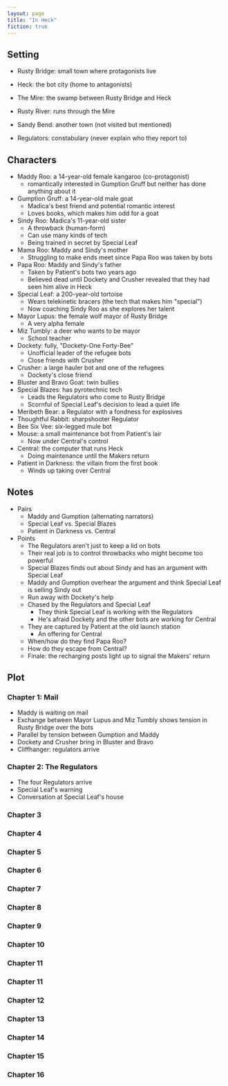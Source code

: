 ```yaml
---
layout: page
title: "In Heck"
fiction: true
---
```


## Setting

- Rusty Bridge: small town where protagonists live
- Heck: the bot city (home to antagonists)
- The Mire: the swamp between Rusty Bridge and Heck
- Rusty River: runs through the Mire
- Sandy Bend: another town (not visited but mentioned)

- Regulators: constabulary (never explain who they report to)

## Characters

- Maddy Roo: a 14-year-old female kangaroo (co-protagonist)
  - romantically interested in Gumption Gruff but neither has done anything about it
- Gumption Gruff: a 14-year-old male goat
  - Madica's best friend and potential romantic interest
  - Loves books, which makes him odd for a goat
- Sindy Roo: Madica's 11-year-old sister
  - A throwback (human-form)
  - Can use many kinds of tech
  - Being trained in secret by Special Leaf
- Mama Roo: Maddy and Sindy's mother
  - Struggling to make ends meet since Papa Roo was taken by bots
- Papa Roo: Maddy and Sindy's father
  - Taken by Patient's bots two years ago
  - Believed dead until Dockety and Crusher revealed that they had seen him alive in Heck
- Special Leaf: a 200-year-old tortoise
  - Wears telekinetic bracers (the tech that makes him "special")
  - Now coaching Sindy Roo as she explores her talent
- Mayor Lupus: the female wolf mayor of Rusty Bridge
  - A very alpha female
- Miz Tumbly: a deer who wants to be mayor
  - School teacher
- Dockety: fully, "Dockety-One Forty-Bee"
  - Unofficial leader of the refugee bots
  - Close friends with Crusher
- Crusher: a large hauler bot and one of the refugees
  - Dockety's close friend
- Bluster and Bravo Goat: twin bullies
- Special Blazes: has pyrotechnic tech
  - Leads the Regulators who come to Rusty Bridge
  - Scornful of Special Leaf's decision to lead a quiet life
- Meribeth Bear: a Regulator with a fondness for explosives
- Thoughtful Rabbit: sharpshooter Regulator
- Bee Six Vee: six-legged mule bot
- Mouse: a small maintenance bot from Patient's lair
  - Now under Central's control
- Central: the computer that runs Heck
  - Doing maintenance until the Makers return
- Patient in Darkness: the villain from the first book
  - Winds up taking over Central

## Notes

- Pairs
  - Maddy and Gumption (alternating narrators)
  - Special Leaf vs. Special Blazes
  - Patient in Darkness vs. Central
- Points
  - The Regulators aren't just to keep a lid on bots
  - Their real job is to control throwbacks who might become too powerful
  - Special Blazes finds out about Sindy and has an argument with Special Leaf
  - Maddy and Gumption overhear the argument and think Special Leaf is selling Sindy out
  - Run away with Dockety's help
  - Chased by the Regulators and Special Leaf
    - They think Special Leaf is working with the Regulators
    - He's afraid Dockety and the other bots are working for Central
  - They are captured by Patient at the old launch station
    - An offering for Central
  - When/how do they find Papa Roo?
  - How do they escape from Central?
  - Finale: the recharging posts light up to signal the Makers' return

## Plot

### Chapter 1: Mail

- Maddy is waiting on mail
- Exchange between Mayor Lupus and Miz Tumbly shows tension in Rusty Bridge over the bots
- Parallel by tension between Gumption and Maddy
- Dockety and Crusher bring in Bluster and Bravo
- Cliffhanger: regulators arrive

### Chapter 2: The Regulators

- The four Regulators arrive
- Special Leaf's warning
- Conversation at Special Leaf's house

### Chapter 3

### Chapter 4

### Chapter 5

### Chapter 6

### Chapter 7

### Chapter 8

### Chapter 9

### Chapter 10

### Chapter 11

### Chapter 11

### Chapter 12

### Chapter 13

### Chapter 14

### Chapter 15

### Chapter 16
